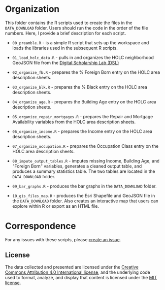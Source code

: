 # Organization
This folder contains the R scripts used to create the files in the `DATA_DOWNLOAD` folder. Users should run the code in the order of the file numbers. Here, I provide a brief description for each script.

- `00_preamble.R` - is a simple R script that sets up the workspace and loads the libraries used in the subsequent R scripts.

- `01_load_holc_data.R` - pulls in and organizes the HOLC neighborhood GeoJSON file from the [Digital Scholarship Lab (DSL)](https://dsl.richmond.edu/panorama/redlining/#loc=4/41.218/-97.194&text=downloads)

- `02_organize_fb.R` - prepares the % Foreign Born entry on the HOLC area description sheets.

- `03_organize_blk.R` - prepares the % Black entry on the HOLC area description sheets.

- `04_organize_age.R` - prepares the Building Age entry on the HOLC area description sheets.

- `05_organize_repair_mortgages.R` - prepares the Repair and Mortgage Availability variables from the HOLC area description sheets.

- `06_organize_income.R` - prepares the Income entry on the HOLC area description sheets.

- `07_organize_occupation.R` - prepares the Occupation Class entry on the HOLC area description sheets.

- `08_impute_output_tables.R` - imputes missing Income, Building Age, and "Foreign Born" variables, generates a cleaned output table, and produces a summary statistics table. The two tables are located in the `DATA_DOWNLOAD` folder.

- `09_bar_graphs.R` - produces the bar graphs in the `DATA_DOWNLOAD` folder.

- `10_gis_files_map.R` - produces the Esri Shapefile and GeoJSON file in the `DATA_DOWNLOAD` folder. Also creates an interactive map that users can explore within R or export as an HTML file.


# Correspondence
For any issues with these scripts, please [create an issue](https://github.com/[removed]/HHUUD10/issues).

## License
The data collected and presented are licensed under the [Creative Commons Attribution 4.0 International license](https://creativecommons.org/licenses/by/4.0/), and the underlying code used to format, analyze, and display that content is licensed under the [MIT license](http://opensource.org/licenses/mit-license.php).
